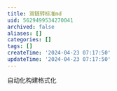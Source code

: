 ```yaml
---
title: 双链转标准md
uid: 5629499534270041
archived: false
aliases: []
categories: []
tags: []
createTime: '2024-04-23 07:17:50'
updateTime: '2024-04-23 07:17:50'
---
```

自动化构建格式化

